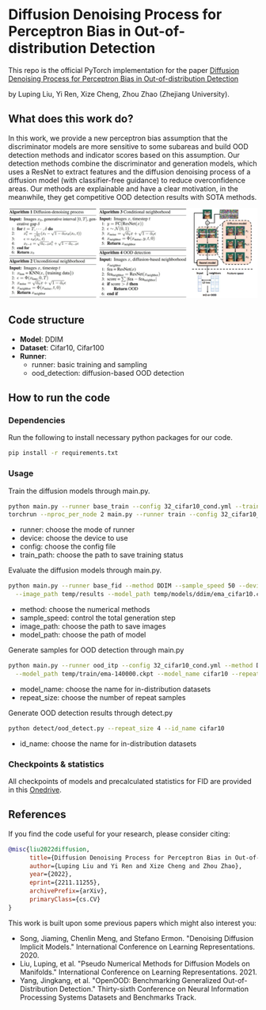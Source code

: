 # Diffusion Denoising Process for Perceptron Bias in Out-of-distribution Detection

This repo is the official PyTorch implementation for the paper [Diffusion Denoising Process for Perceptron Bias in Out-of-distribution Detection](https://arxiv.org/abs/2211.11255)

by Luping Liu, Yi Ren, Xize Cheng, Zhou Zhao (Zhejiang University).

## What does this work do?

In this work, we provide a new perceptron bias assumption that the discriminator models are 
more sensitive to some subareas and build OOD detection methods and 
indicator scores based on this assumption. Our detection methods combine the discriminator and 
generation models, which uses a ResNet to extract features and the diffusion denoising process 
of a diffusion model (with classifier-free guidance) to reduce overconfidence areas. Our methods are explainable and have a clear 
motivation, in the meanwhile, they get competitive OOD detection results with SOTA methods.

![algorithm](./image/algorithm.jpg)

## Code structure

- **Model**: DDIM
- **Dataset**: Cifar10, Cifar100
- **Runner**:
  - runner: basic training and sampling
  - ood_detection: diffusion-based OOD detection

## How to run the code

### Dependencies
Run the following to install necessary python packages for our code.
```bash
pip install -r requirements.txt
```

### Usage
Train the diffusion models through main.py.
```bash
python main.py --runner base_train --config 32_cifar10_cond.yml --train_path temp/train/base_multi
torchrun --nproc_per_node 2 main.py --runner train --config 32_cifar10_ood_cf.yml --train_path temp/train/base_multi
```
- runner: choose the mode of runner 
- device: choose the device to use
- config: choose the config file
- train_path: choose the path to save training status

Evaluate the diffusion models through main.py.
```bash
python main.py --runner base_fid --method DDIM --sample_speed 50 --device cuda --config 32_cifar10_cond.yml \
  --image_path temp/results --model_path temp/models/ddim/ema_cifar10.ckpt
```
- method: choose the numerical methods
- sample_speed: control the total generation step
- image_path: choose the path to save images
- model_path: choose the path of model

Generate samples for OOD detection through main.py
```bash
python main.py --runner ood_itp --config 32_cifar10_cond.yml --method DDIM --sample_speed 50 \
  --model_path temp/train/ema-140000.ckpt --model_name cifar10 --repeat_size 4
```
- model_name: choose the name for in-distribution datasets
- repeat_size: choose the number of repeat samples

Generate OOD detection results through detect.py
```bash
python detect/ood_detect.py --repeat_size 4 --id_name cifar10
```
- id_name: choose the name for in-distribution datasets

### Checkpoints & statistics

All checkpoints of models and precalculated statistics for FID are provided in this [Onedrive](https://zjueducn-my.sharepoint.com/:f:/g/personal/3170105432_zju_edu_cn/Emku5883xv5AqG6pRUXFM_oBXPSqieX-6rdT81MSsoGeMA).


## References

If you find the code useful for your research, please consider citing:

```bib
@misc{liu2022diffusion,
      title={Diffusion Denoising Process for Perceptron Bias in Out-of-distribution Detection}, 
      author={Luping Liu and Yi Ren and Xize Cheng and Zhou Zhao},
      year={2022},
      eprint={2211.11255},
      archivePrefix={arXiv},
      primaryClass={cs.CV}
}
```

This work is built upon some previous papers which might also interest you:

- Song, Jiaming, Chenlin Meng, and Stefano Ermon. "Denoising Diffusion Implicit Models." International Conference on Learning Representations. 2020.
- Liu, Luping, et al. "Pseudo Numerical Methods for Diffusion Models on Manifolds." International Conference on Learning Representations. 2021.
- Yang, Jingkang, et al. "OpenOOD: Benchmarking Generalized Out-of-Distribution Detection." Thirty-sixth Conference on Neural Information Processing Systems Datasets and Benchmarks Track.
